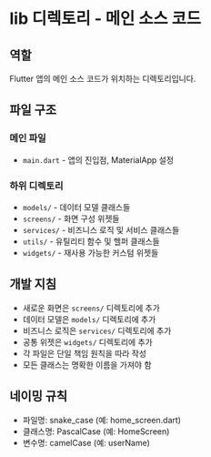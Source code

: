 # lib 디렉토리 - 메인 소스 코드

## 역할
Flutter 앱의 메인 소스 코드가 위치하는 디렉토리입니다.

## 파일 구조

### 메인 파일
- `main.dart` - 앱의 진입점, MaterialApp 설정

### 하위 디렉토리
- `models/` - 데이터 모델 클래스들
- `screens/` - 화면 구성 위젯들
- `services/` - 비즈니스 로직 및 서비스 클래스들
- `utils/` - 유틸리티 함수 및 헬퍼 클래스들
- `widgets/` - 재사용 가능한 커스텀 위젯들

## 개발 지침
- 새로운 화면은 `screens/` 디렉토리에 추가
- 데이터 모델은 `models/` 디렉토리에 추가
- 비즈니스 로직은 `services/` 디렉토리에 추가
- 공통 위젯은 `widgets/` 디렉토리에 추가
- 각 파일은 단일 책임 원칙을 따라 작성
- 모든 클래스는 명확한 이름을 가져야 함

## 네이밍 규칙
- 파일명: snake_case (예: home_screen.dart)
- 클래스명: PascalCase (예: HomeScreen)
- 변수명: camelCase (예: userName) 